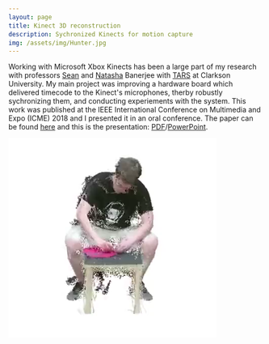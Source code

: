 ```yaml
---
layout: page
title: Kinect 3D reconstruction
description: Sychronized Kinects for motion capture 
img: /assets/img/Hunter.jpg
---
```


Working with Microsoft Xbox Kinects has been a large part of my research with professors [Sean](http://www.seankbanerjee.com/) and [Natasha](http://www.natasha-banerjee.com/) Banerjee with [TARS](https://tars.clarkson.edu/) at Clarkson University. My main project was improving a hardware board which delivered timecode to the Kinect's microphones, therby robustly sychronizing them, and conducting experiements with the system. This work was published at the IEEE International Conference on Multimedia and Expo (ICME) 2018 and I presented it in an oral conference. The paper can be found [here](https://ieeexplore.ieee.org/stamp/stamp.jsp?tp=&arnumber=8486445&tag=1) and this is the presentation: [PDF](/assets/ICME_presentation.pdf)/[PowerPoint](/assets/ICME_presentation.pptx).

<img src="/assets/img/Hunter.jpg"/>
